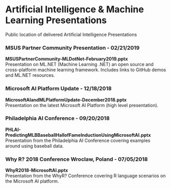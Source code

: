 # Artificial Intelligence & Machine Learning Presentations
Public location of delivered Artificial Intelligence Presentations

### **MSUS Partner Community Presentation - 02/21/2019**
**MSUSPartnerCommunity-MLDotNet-February2019.pptx**
<br>
Presentation on ML.NET (Machine Learning .NET) an open source and cross-platform machine learning framework.  Includes links to GitHub demos and ML.NET resources.

### **Microsoft AI Platform Update - 12/18/2018**
**MicrosoftAIandMLPlatformUpdate-December2018.pptx**
<br>
Presentation on the latest Microsoft AI Platform (high level presentation).

### **Philadelphia AI Conference - 09/20/2018**
**PHLAI-PredictingMLBBaseballHallofFameInductionUsingMicrosoftAI.pptx**
<br>
Presentation from the Philadelphia AI Conference covering examples around using baseball data.

### **Why R? 2018 Conference Wroclaw, Poland - 07/05/2018**
**WhyR2018-MicrosoftAI.pptx**
<br>
Presentation from the WhyR? Conference covering R language scenarios on the Microsoft AI platform.
